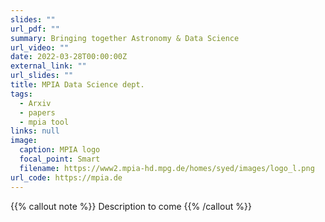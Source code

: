 ```yaml
---
slides: ""
url_pdf: ""
summary: Bringing together Astronomy & Data Science
url_video: ""
date: 2022-03-28T00:00:00Z
external_link: ""
url_slides: ""
title: MPIA Data Science dept.
tags:
  - Arxiv
  - papers
  - mpia tool
links: null
image:
  caption: MPIA logo
  focal_point: Smart
  filename: https://www2.mpia-hd.mpg.de/homes/syed/images/logo_l.png
url_code: https://mpia.de
---
```


{{% callout note %}}
Description to come
{{% /callout %}}

